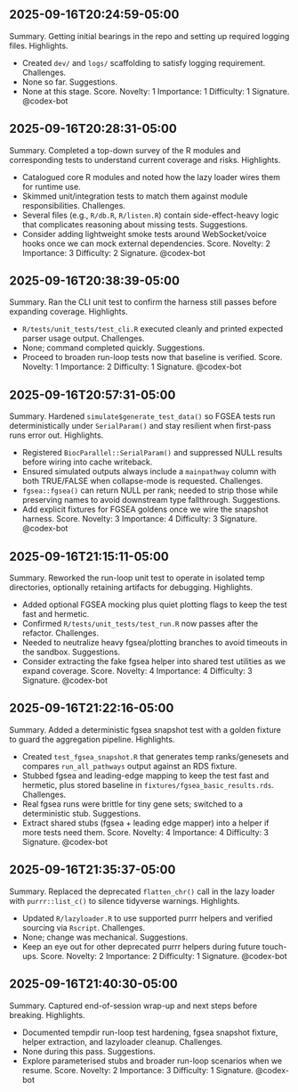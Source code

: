## 2025-09-16T20:24:59-05:00
Summary. Getting initial bearings in the repo and setting up required logging files.
Highlights.
- Created `dev/` and `logs/` scaffolding to satisfy logging requirement.
Challenges.
- None so far.
Suggestions.
- None at this stage.
Score. Novelty: 1 Importance: 1 Difficulty: 1
Signature. @codex-bot
## 2025-09-16T20:28:31-05:00
Summary. Completed a top-down survey of the R modules and corresponding tests to understand current coverage and risks.
Highlights.
- Catalogued core R modules and noted how the lazy loader wires them for runtime use.
- Skimmed unit/integration tests to match them against module responsibilities.
Challenges.
- Several files (e.g., `R/db.R`, `R/listen.R`) contain side-effect-heavy logic that complicates reasoning about missing tests.
Suggestions.
- Consider adding lightweight smoke tests around WebSocket/voice hooks once we can mock external dependencies.
Score. Novelty: 2 Importance: 3 Difficulty: 2
Signature. @codex-bot
## 2025-09-16T20:38:39-05:00
Summary. Ran the CLI unit test to confirm the harness still passes before expanding coverage.
Highlights.
- `R/tests/unit_tests/test_cli.R` executed cleanly and printed expected parser usage output.
Challenges.
- None; command completed quickly.
Suggestions.
- Proceed to broaden run-loop tests now that baseline is verified.
Score. Novelty: 1 Importance: 2 Difficulty: 1
Signature. @codex-bot
## 2025-09-16T20:57:31-05:00
Summary. Hardened `simulate$generate_test_data()` so FGSEA tests run deterministically under `SerialParam()` and stay resilient when first-pass runs error out.
Highlights.
- Registered `BiocParallel::SerialParam()` and suppressed NULL results before wiring into cache writeback.
- Ensured simulated outputs always include a `mainpathway` column with both TRUE/FALSE when collapse-mode is requested.
Challenges.
- `fgsea::fgsea()` can return NULL per rank; needed to strip those while preserving names to avoid downstream type fallthrough.
Suggestions.
- Add explicit fixtures for FGSEA goldens once we wire the snapshot harness.
Score. Novelty: 3 Importance: 4 Difficulty: 3
Signature. @codex-bot
## 2025-09-16T21:15:11-05:00
Summary. Reworked the run-loop unit test to operate in isolated temp directories, optionally retaining artifacts for debugging.
Highlights.
- Added optional FGSEA mocking plus quiet plotting flags to keep the test fast and hermetic.
- Confirmed `R/tests/unit_tests/test_run.R` now passes after the refactor.
Challenges.
- Needed to neutralize heavy fgsea/plotting branches to avoid timeouts in the sandbox.
Suggestions.
- Consider extracting the fake fgsea helper into shared test utilities as we expand coverage.
Score. Novelty: 4 Importance: 4 Difficulty: 3
Signature. @codex-bot
## 2025-09-16T21:22:16-05:00
Summary. Added a deterministic fgsea snapshot test with a golden fixture to guard the aggregation pipeline.
Highlights.
- Created `test_fgsea_snapshot.R` that generates temp ranks/genesets and compares `run_all_pathways` output against an RDS fixture.
- Stubbed fgsea and leading-edge mapping to keep the test fast and hermetic, plus stored baseline in `fixtures/fgsea_basic_results.rds`.
Challenges.
- Real fgsea runs were brittle for tiny gene sets; switched to a deterministic stub.
Suggestions.
- Extract shared stubs (fgsea + leading edge mapper) into a helper if more tests need them.
Score. Novelty: 4 Importance: 4 Difficulty: 3
Signature. @codex-bot
## 2025-09-16T21:35:37-05:00
Summary. Replaced the deprecated `flatten_chr()` call in the lazy loader with `purrr::list_c()` to silence tidyverse warnings.
Highlights.
- Updated `R/lazyloader.R` to use supported purrr helpers and verified sourcing via `Rscript`.
Challenges.
- None; change was mechanical.
Suggestions.
- Keep an eye out for other deprecated purrr helpers during future touch-ups.
Score. Novelty: 2 Importance: 2 Difficulty: 1
Signature. @codex-bot
## 2025-09-16T21:40:30-05:00
Summary. Captured end-of-session wrap-up and next steps before breaking.
Highlights.
- Documented tempdir run-loop test hardening, fgsea snapshot fixture, helper extraction, and lazyloader cleanup.
Challenges.
- None during this pass.
Suggestions.
- Explore parameterised stubs and broader run-loop scenarios when we resume.
Score. Novelty: 2 Importance: 3 Difficulty: 1
Signature. @codex-bot
